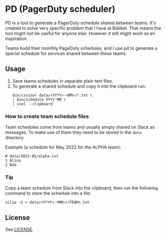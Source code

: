 # PD (PagerDuty scheduler)

PD is a tool to generate a PagerDuty schedule shared between teams.  It's
created to solve very specific problem that I have at Babbel. That means the
tool might not be useful for anyone else. However it still might work as an
inspiration.

Teams build their monthly PageDuty schedules, and I use pd to generate a
special schedule for services shared between these teams.

## Usage

1. Save teams schedules in separate plain text files.
2. To generate a shared schedule and copy it into the clipboard run:
   ```shell
   bin/csviser data/<YYYY>-<MM>/*.txt \
   | bin/schedule YYYY-MM \
   | xsel --clipboard`
   ```

### How to create team schedule files

Team schedules come from teams and usually simply shared on Slack as
messages. To make use of them they need to be stored in the `data` directory.

Example (a schedule for May 2022 for the ALPHA team):

```
# data/2022-05/alpha.txt
1 Alice
2 Bob
```

### Tip

Copy a team schedule from Slack into the clipboard, then run the following
command to store the schedule into a file:

```shell
xclip -o > data/<YYYY>-<MM>/<TEAM>.txt
```

## License

See [LICENSE](LICENSE).
